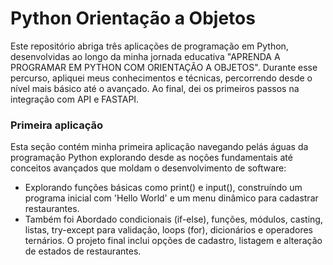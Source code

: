 # Python Orientação a Objetos
Este repositório abriga três aplicações de programação em Python, desenvolvidas ao longo da minha jornada educativa "APRENDA A PROGRAMAR EM PYTHON COM ORIENTAÇÃO A OBJETOS". Durante esse percurso, apliquei meus conhecimentos e técnicas, percorrendo desde o nível mais básico até o avançado. Ao final, dei os primeiros passos na integração com API e FASTAPI.
### Primeira aplicação
Esta seção contém minha primeira aplicação navegando pelás águas da programação Python explorando desde as noções fundamentais até conceitos avançados que moldam o desenvolvimento de software:
- Explorando funções básicas como print() e input(), construíndo um programa inicial com 'Hello World' e um menu dinâmico para cadastrar restaurantes.
- Também foi Abordado condicionais (if-else), funções, módulos, casting, listas, try-except para validação, loops (for), dicionários e operadores ternários.
O projeto final inclui opções de cadastro, listagem e alteração de estados de restaurantes. 
